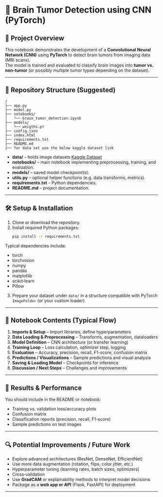 # 🚀 Brain Tumor Detection using CNN (PyTorch)

## 📌 Project Overview
This notebook demonstrates the development of a **Convolutional Neural Network (CNN)** using **PyTorch** to detect brain tumors from imaging data (MRI scans).  
The model is trained and evaluated to classify brain images into **tumor vs. non‑tumor** (or possibly multiple tumor types depending on the dataset).

---

## 📂 Repository Structure (Suggested)
```
/
├── app.py
├── model.py
├── notebooks/
│   └── brain_tumor_detection.ipynb
├── models/
│   └── weigths.pt
├── config.json
├── index.html
├── requirements.txt
├── README.md
├── for data set use the below kaggle dataset link 
```
- **data/** – holds image datasets [Kaggle Dataset](https://www.kaggle.com/code/subhdrabaipatil/brain-tumor-detection-by-cnn-pytorch/input?select=Brain+Tumor+Data+Set)
- **notebooks/** – main notebook implementing preprocessing, training, and evaluation.  
- **models/** – saved model checkpoint(s).  
- **utils.py** – optional helper functions (e.g. data transforms, metrics).  
- **requirements.txt** – Python dependencies.  
- **README.md** – project documentation.  

---

## 🛠️ Setup & Installation

1. Clone or download the repository.  
2. Install required Python packages:
   ```bash
   pip install -r requirements.txt
   ```

Typical dependencies include:
- torch  
- torchvision  
- numpy  
- pandas  
- matplotlib  
- scikit‑learn  
- Pillow  

3. Prepare your dataset under `data/` in a structure compatible with PyTorch `ImageFolder` (or your custom loader).  

---

## 📌 Notebook Contents (Typical Flow)

1. **Imports & Setup** – Import libraries, define hyperparameters  
2. **Data Loading & Preprocessing** – Transforms, augmentation, dataloaders  
3. **Model Definition** – CNN architecture (or transfer learning)  
4. **Training Loop** – Loss calculation, optimizer step, logging  
5. **Evaluation** – Accuracy, precision, recall, F1-score, confusion matrix  
6. **Predictions / Visualizations** – Sample predictions and visual analysis  
7. **Saving & Loading Model** – Checkpoints for inference  
8. **Discussion / Next Steps** – Challenges and improvements  

---

## 🧮 Results & Performance

You should include in the README or notebook:
- Training vs. validation loss/accuracy plots  
- Confusion matrix  
- Classification reports (precision, recall, F1-score)  
- Sample predictions on test images  

---

## 🔍 Potential Improvements / Future Work

- Explore advanced architectures (ResNet, DenseNet, EfficientNet)  
- Use more data augmentation (rotation, flips, color jitter, etc.)  
- Hyperparameter tuning (learning rates, batch sizes, optimizers)  
- Cross‑validation  
- Use **GradCAM** or explainability methods to interpret model decisions  
- Package as a **web app or API** (Flask, FastAPI) for deployment  

---
